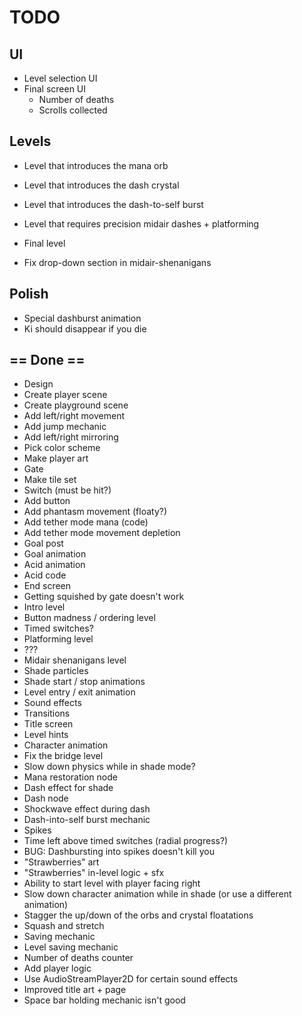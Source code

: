 # TODO

## UI
- Level selection UI
- Final screen UI
  - Number of deaths
  - Scrolls collected

## Levels
- Level that introduces the mana orb
- Level that introduces the dash crystal
- Level that introduces the dash-to-self burst
- Level that requires precision midair dashes + platforming
- Final level

- Fix drop-down section in midair-shenanigans

## Polish
- Special dashburst animation
- Ki should disappear if you die

## == Done ==

- Design
- Create player scene
- Create playground scene
- Add left/right movement
- Add jump mechanic
- Add left/right mirroring
- Pick color scheme
- Make player art
- Gate
- Make tile set
- Switch (must be hit?)
- Add button
- Add phantasm movement (floaty?)
- Add tether mode mana (code)
- Add tether mode movement depletion
- Goal post
- Goal animation
- Acid animation
- Acid code
- End screen
- Getting squished by gate doesn't work
- Intro level
- Button madness / ordering level
- Timed switches?
- Platforming level
- ???
- Midair shenanigans level
- Shade particles
- Shade start / stop animations
- Level entry / exit animation
- Sound effects
- Transitions
- Title screen
- Level hints
- Character animation
- Fix the bridge level
- Slow down physics while in shade mode?
- Mana restoration node
- Dash effect for shade
- Dash node
- Shockwave effect during dash
- Dash-into-self burst mechanic
- Spikes
- Time left above timed switches (radial progress?)
- BUG: Dashbursting into spikes doesn't kill you
- "Strawberries" art
- "Strawberries" in-level logic + sfx
- Ability to start level with player facing right
- Slow down character animation while in shade (or use a different animation)
- Stagger the up/down of the orbs and crystal floatations
- Squash and stretch
- Saving mechanic
- Level saving mechanic
- Number of deaths counter
- Add player logic
- Use AudioStreamPlayer2D for certain sound effects
- Improved title art + page
- Space bar holding mechanic isn't good
